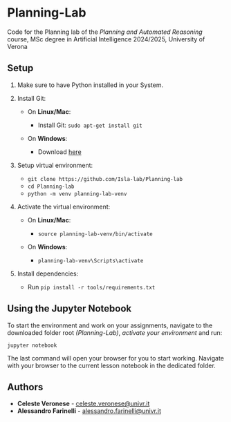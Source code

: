 # Planning-Lab

Code for the Planning lab of the *Planning and Automated Reasoning* course, MSc degree in Artificial Intelligence 2024/2025, University of Verona

## Setup 

1. Make sure to have Python installed in your System.

2. Install Git:
   - On **Linux/Mac**: 
     - Install Git: `sudo apt-get install git` 

   - On **Windows**:
     - Download [here](https://gitforwindows.org/)

3. Setup virtual environment:
   - `git clone https://github.com/Isla-lab/Planning-lab`
   - `cd Planning-lab`
   - `python -m venv planning-lab-venv`

4. Activate the virtual environment:
   - On **Linux/Mac**: 
     - `source planning-lab-venv/bin/activate` 

   - On **Windows**:
     - `planning-lab-venv\Scripts\activate`

5. Install dependencies:
   - Run `pip install -r tools/requirements.txt`
  


## Using the Jupyter Notebook

To start the environment and work on your assignments, navigate to the downloaded folder root *(Planning-Lab)*, *activate your environment* and run:

```
jupyter notebook
```

The last command will open your browser for you to start working. Navigate with your browser to the current lesson notebook in the dedicated folder.



## Authors

*  **Celeste Veronese** - celeste.veronese@univr.it
*  **Alessandro Farinelli** - alessandro.farinelli@univr.it
